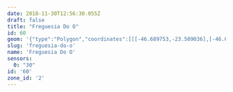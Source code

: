 ```yaml
---
date: 2018-11-30T12:56:30.055Z
draft: false
title: "Freguesia Do O"
id: 60
geom: '{"type":"Polygon","coordinates":[[[-46.689753,-23.509036],[-46.68922,-23.506404],[-46.688705,-23.504461],[-46.686392,-23.499809],[-46.685107,-23.497905],[-46.684789,-23.497084],[-46.684723,-23.496624],[-46.684751,-23.495992],[-46.685466,-23.492658],[-46.685585,-23.491703],[-46.685433,-23.490731],[-46.685037,-23.489764],[-46.684481,-23.488962],[-46.679105,-23.483308],[-46.678665,-23.483013],[-46.677685,-23.482505],[-46.674475,-23.48102],[-46.673976,-23.480653],[-46.673654,-23.480151],[-46.673391,-23.479001],[-46.672599,-23.476515],[-46.672355,-23.476131],[-46.672,-23.475882],[-46.670859,-23.475329],[-46.670542,-23.475089],[-46.670232,-23.474546],[-46.67024,-23.47408],[-46.670307,-23.474165],[-46.670988,-23.474407],[-46.671786,-23.474379],[-46.672179,-23.474244],[-46.672241,-23.47415],[-46.672865,-23.474303],[-46.673581,-23.47485],[-46.67498,-23.476397],[-46.676263,-23.477202],[-46.677062,-23.477295],[-46.677804,-23.477278],[-46.679172,-23.47699],[-46.679656,-23.476952],[-46.680531,-23.477039],[-46.681392,-23.477295],[-46.681739,-23.477526],[-46.682553,-23.478258],[-46.682734,-23.478553],[-46.682734,-23.478947],[-46.682181,-23.480107],[-46.682104,-23.480444],[-46.682151,-23.480671],[-46.682379,-23.48105],[-46.682705,-23.481332],[-46.682772,-23.48105],[-46.682838,-23.480997],[-46.683586,-23.481248],[-46.684407,-23.481368],[-46.686414,-23.480878],[-46.686479,-23.480905],[-46.686119,-23.479855],[-46.685907,-23.47946],[-46.686509,-23.479288],[-46.686444,-23.47898],[-46.686642,-23.478767],[-46.686872,-23.478644],[-46.68865,-23.478444],[-46.688542,-23.477999],[-46.691036,-23.477735],[-46.691028,-23.477833],[-46.691097,-23.477865],[-46.69344,-23.477996],[-46.693575,-23.477773],[-46.694102,-23.477585],[-46.694831,-23.477837],[-46.695357,-23.477938],[-46.69534,-23.477693],[-46.695541,-23.4769],[-46.695662,-23.476661],[-46.695664,-23.476429],[-46.696227,-23.475434],[-46.696204,-23.474887],[-46.695995,-23.474007],[-46.696308,-23.472892],[-46.696615,-23.472876],[-46.696728,-23.471375],[-46.696646,-23.47134],[-46.696799,-23.470152],[-46.697678,-23.469205],[-46.697372,-23.468693],[-46.697286,-23.468396],[-46.697468,-23.468296],[-46.698865,-23.466459],[-46.700647,-23.464428],[-46.701334,-23.463543],[-46.70139,-23.462813],[-46.70386,-23.461521],[-46.704267,-23.461745],[-46.704603,-23.461479],[-46.705093,-23.46135],[-46.707326,-23.461581],[-46.708067,-23.461735],[-46.709906,-23.461584],[-46.710771,-23.461644],[-46.710928,-23.461571],[-46.711258,-23.461166],[-46.711601,-23.461086],[-46.711866,-23.461166],[-46.712836,-23.46175],[-46.713192,-23.461902],[-46.713721,-23.462004],[-46.71436,-23.462312],[-46.713845,-23.463792],[-46.713665,-23.464141],[-46.711466,-23.467111],[-46.711385,-23.467702],[-46.71141,-23.467996],[-46.711694,-23.468364],[-46.711851,-23.469029],[-46.71166,-23.469627],[-46.7112,-23.469851],[-46.710694,-23.469992],[-46.710938,-23.470841],[-46.711022,-23.471587],[-46.710685,-23.472182],[-46.710404,-23.472344],[-46.710063,-23.473307],[-46.710214,-23.473662],[-46.710408,-23.473791],[-46.71069,-23.47445],[-46.710706,-23.474744],[-46.71046,-23.475871],[-46.710355,-23.476042],[-46.709751,-23.476423],[-46.709495,-23.476717],[-46.708508,-23.477387],[-46.708345,-23.477618],[-46.707974,-23.477918],[-46.70738,-23.478232],[-46.707696,-23.47887],[-46.708384,-23.481249],[-46.708421,-23.481668],[-46.708309,-23.482516],[-46.708391,-23.482893],[-46.709707,-23.484856],[-46.71065,-23.485898],[-46.710867,-23.486325],[-46.710943,-23.48681],[-46.710162,-23.491984],[-46.70991,-23.493178],[-46.709558,-23.493889],[-46.70759,-23.496789],[-46.707199,-23.497822],[-46.706597,-23.502072],[-46.706298,-23.505961],[-46.705959,-23.506981],[-46.705779,-23.508733],[-46.698364,-23.508076],[-46.696605,-23.508018],[-46.693752,-23.50825],[-46.691104,-23.508812],[-46.690702,-23.508955],[-46.689753,-23.509036]]]}'
slug: 'freguesia-do-o'
name: 'Freguesia Do O'
sensors:
  0: "30"
id: '60'
zone_id: '2'
---
```

		